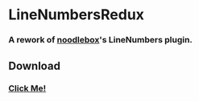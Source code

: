 # LineNumbersRedux
### A rework of [noodlebox](https://github.com/noodlebox)'s LineNumbers plugin.

## Download
### [Click Me!](https://betterdiscord.net/ghdl?id=2044)

